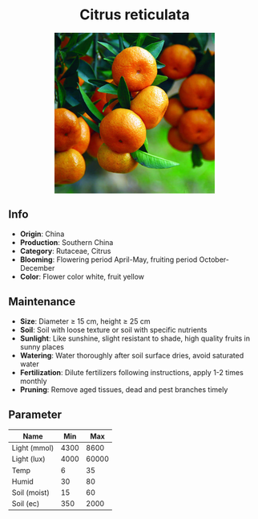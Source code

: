 <h1 align='center'>Citrus reticulata</h1>
<p align="center">
    <img 
        align='center'
        width='320'
        src="../images/citrus reticulata.png" 
        alt='Citrus reticulata' />
</p>

## Info

 - **Origin**: China
 - **Production**: Southern China
 - **Category**: Rutaceae, Citrus
 - **Blooming**: Flowering period April-May, fruiting period October-December
 - **Color**: Flower color white, fruit yellow

## Maintenance

 - **Size**: Diameter ≥ 15 cm, height ≥ 25 cm
 - **Soil**: Soil with loose texture or soil with specific nutrients
 - **Sunlight**: Like sunshine, slight resistant to shade, high quality fruits in sunny places
 - **Watering**: Water thoroughly after soil surface dries, avoid saturated water
 - **Fertilization**: Dilute fertilizers following instructions, apply 1-2 times monthly
 - **Pruning**: Remove aged tissues, dead and pest branches timely

## Parameter

| Name         | Min  | Max   |
|--------------|------|-------|
| Light (mmol) | 4300 | 8600  |
| Light (lux)  | 4000 | 60000 |
| Temp         | 6    | 35    |
| Humid        | 30   | 80    |
| Soil (moist) | 15   | 60    |
| Soil (ec)    | 350  | 2000  |